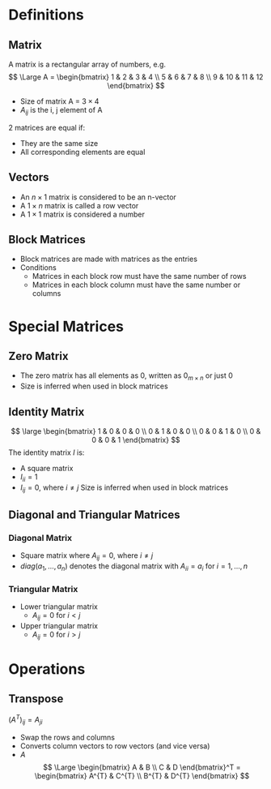 # Definitions
## Matrix
A matrix is a rectangular array of numbers, e.g.
$$
\Large
A = \begin{bmatrix}
1 & 2 & 3 & 4 \\ 
5 & 6 & 7 & 8 \\ 
9 & 10 & 11 & 12
\end{bmatrix}
$$
- Size of matrix A = $3 \times 4$
- $A_{ij}$ is the i, j element of A

2 matrices are equal if:
- They are the same size
- All corresponding elements are equal
## Vectors
- An $n \times 1$ matrix is considered to be an n-vector
- A $1 \times n$ matrix is called a row vector
- A $1 \times 1$ matrix is considered a number
## Block Matrices
- Block matrices are made with matrices as the entries
- Conditions
	- Matrices in each block row must have the same number of rows
	- Matrices in each block column must have the same number or columns
# Special Matrices
## Zero Matrix
- The zero matrix has all elements as 0, written as $0_{m \times n}$ or just $0$
- Size is inferred when used in block matrices
## Identity Matrix
$$
\large
\begin{bmatrix}
1 & 0 & 0 & 0 \\ 
0 & 1 & 0 & 0 \\ 
0 & 0 & 1 & 0 \\ 
0 & 0 & 0 & 1
\end{bmatrix}
$$
The identity matrix $I$ is:
- A square matrix
- $I_{ii} = 1$
- $I_{ij} = 0$, where $i \neq j$
Size is inferred when used in block matrices
## Diagonal and Triangular Matrices
### Diagonal Matrix
- Square matrix where $A_{ij}=0$, where $i \neq j$
- $diag(a_1,...,a_n)$ denotes the diagonal matrix with $A_{ii} = a_i$ for $i=1,...,n$
### Triangular Matrix
- Lower triangular matrix
	- $A_{ij}=0$ for $i \lt j$
- Upper triangular matrix
	- $A_{ij}=0$ for $i \gt j$
# Operations
## Transpose
$(A^{T})_{ij}= A_{ji}$ 
- Swap the rows and columns
- Converts column vectors to row vectors (and vice versa)
- $A$
$$
\Large
\begin{bmatrix}
A & B \\ 
C & D
\end{bmatrix}^T
=
\begin{bmatrix}
A^{T} & C^{T} \\ 
B^{T} & D^{T}
\end{bmatrix}
$$
